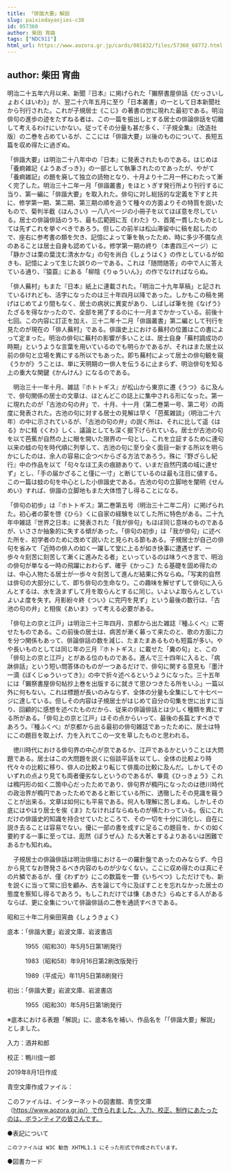 ```yaml
---
title: 「俳諧大要」解説
slug: paixiedayaojies-c38
id: 057360
author: 柴田 宵曲
tags: ["NDC911"]
html_url: https://www.aozora.gr.jp/cards/001832/files/57360_68772.html
---
```


## author: 柴田 宵曲

明治二十五年六月以来、新聞『日本』に掲げられた「獺祭書屋俳話《だっさいしょおくはいわ》」が、翌二十六年五月に至り「日本叢書」の一として日本新聞社から刊行された。これが子規居士《こじ》の著書の世に現れた最初である。明治俳句の進歩の迹をたずねる者は、この一篇を振出しとする居士の俳論俳話を切離して考えるわけにいかない。従ってその分量も甚だ多く、『子規全集』〔改造社版〕の二巻を占めているが、ここには「俳諧大要」以後のものについて、長短五篇を収め得たに過ぎぬ。

「俳諧大要」は明治二十八年中の『日本』に発表されたものである。はじめは「養痾雑記《ようあざっき》」の一部として執筆されたのであったが、やがて「養痾雑記」の題を廃して独立の読物となり、十月より十二月一杯にわたって漸く完了した。明治三十二年一月「俳諧叢書」をほとゝぎす発行所より刊行するに当り、第一編に「俳諧大要」を取入れた。俳句に対し総括的な定義を下すと共に、修学第一期、第二期、第三期の順を追うて種々の方面よりその特質を説いたもので、菊判半截《はんさい》一八八ページの小冊子を以てほぼ意を尽している。居士の俳論俳話のうち、最も広範囲に亙《わた》り、首尾一貫したものとしては先ずこれを挙ぐべきであろう。但しこの前半は松山滞留中に稿を起したので、座右に参考書の類を欠き、記憶によって筆を執ったため、時に多少不備な点のあることは居士自身も認めている。修学第一期の終り（本書四三ページ）に「静かさは栗の葉沈む清水かな」の句を尚白《しょうはく》の作としているが如きも、記憶によって生じた誤りの一である。これは「随問随答」の中で人に答えている通り、『猿蓑』にある「柳陰《りゅういん》」の作でなければならぬ。

「俳人蕪村」もまた『日本』紙上に連載された。「明治二十九年草稿」と記されているけれども、活字になったのは三十年四月以降であった。しかもこの稿を掲げはじめてより間もなく、居士の病状に異変があり、しばしば筆を抛《なげう》たざるを得なかったので、全部を掲了するのに十一月までかかっている。前後十七回。この内容に訂正を加え、三十二年十二月「俳諧叢書」第二編として刊行を見たのが現在の「俳人蕪村」である。俳諧史上における蕪村の位置はこの書によって定まった。明治の俳句に蕪村の影響が多いことは、居士自身「蕪村調成功の時期」というような言葉を用いているのでも明らかであるが、それはまた居士以前の俳句と立場を異にする所以でもあった。即ち蕪村によって居士の俳句観を窺《うかが》うことは、単に天明期の一俳人を伝うるに止まらず、明治俳句を知る上の重大な関鍵《かんけん》になるのである。

　明治三十一年十月、雑誌『ホトトギス』が松山から東京に遷《うつ》るに及んで、俳句関係の居士の文章は、ほとんどこの誌上に集中される形になった。第一に現れたのが「古池の句の弁」で、十月、十一月（第二巻第一号、第二号）の両度に発表された。古池の句に対する居士の見解は早く「芭蕉雑談」（明治二十六年）の中に示されているが、「古池の句の弁」の説く所は、それに比して遥《はる》かに精《くわ》しく、議論としても深く掘下げられている。居士が古池の句を以て芭蕉が自然の上に眼を開いた限界の一句とし、これを立証するために連句以来の蛙の句を時代順に列挙して、古池の句に至り全く面目一新する所以を明らかにしたのは、余人の容易に企つべからざる方法であろう。殊に『野ざらし紀行』中の作品を以て「句々なほ工夫の痕跡ありて、いまだ自然円満の域に達せず」とし、「手の届かざること僅に一寸」と断じているのは最も注目に値する。この一篇は蛙の句を中心とした小俳諧史である。古池の句の立脚地を闡明《せんめい》すれば、俳諧の立脚地もまた大体悟了し得ることになる。

「俳句の初歩」は『ホトトギス』第二巻第五号（明治三十二年二月）に掲げられた。初心者の蒙を啓《ひら》くに自家の経験を以てした所に特色がある。二十九年中雑誌『世界之日本』に発表された「我が俳句」もほぼ同じ意味のものであるが、いささか抽象的に失する傾があった。「俳句の初歩」は「我が俳句」に述べた所を、初学者のために改めて説いたと見られる節もある。子規居士が自己の俳句を省みて「近時の俳人の如く一躍して堂に上るが如き快事に遭遇せず、一歩々々刻苦に刻苦して漸くに進みたる者」といっているのは味うべき言で、明治の俳句が単なる一時の飛躍におわらず、確乎《かっこ》たる基礎を固め得たのは、中心人物たる居士が一歩々々刻苦して進んだ結果に外ならぬ。「写実的自然は俳句の大部分にして、即ち俳句の生命なり。この趣味を解せずして俳句に入らんとするは、水を汲まずして月を取らんとするに同じ。いよいよ取らんとしていよいよ度を失す。月影紛々終《つい》に完円を見ず」という最後の数行は、「古池の句の弁」と相俟《あいま》って考える必要がある。

「俳句上の京と江戸」は明治三十三年四月、京都から出た雑誌『種ふくべ』に寄せたものである。この前後の居士は、病苦が漸く募って来たのと、歌の方面に力を分つ関係もあって、俳論俳話の数を減じ、たまたまあるものも短篇が多い。やや長いものとしては同じ年の三月『ホトトギス』に載せた「糞の句」と、この「俳句上の京と江戸」とがある位のものである。進んで三十四年に入ると、「病牀俳話」という短い問答体のものが一つあるだけで、俳句に関する意見も『墨汁一滴《ぼくじゅういってき》』の中で折々述べるというようになった。三十五年には「獺祭書屋俳句帖抄上巻を出版するに就きて思ひつきたる所をいふ」一篇以外に何もない。これは標題が長いのみならず、全体の分量も全集にして十七ページに達している。但しその内容は子規居士がはじめて自分の句集を世に出すに当り、回顧的に感想を述べたものだから、従来の俳論俳話とは少しく種類を異にする所がある。「俳句上の京と江戸」はその点からいって、最後の長篇とすべきであろう。『種ふくべ』が京都から出る最初の俳句雑誌であったために、居士は特にこの題目を取上げ、力を入れてこの一文を草したものと思われる。

　徳川時代における俳句界の中心が京であるか、江戸であるかということは大問題である。居士はこの大問題を説くに俗談平話を以てし、全体の比較より時代々々の比較に移り、俳人の比較より転じて俳風の比較に及んだ。しかしてそのいずれの点より見ても両者優劣なしというのであるが、畢竟《ひっきょう》これは橢円形の如く二箇中心だったためであり、俳句界が橢円になったのは徳川時代の政治界が橢円であったためであると断じている所に、透徹したその見識を窺うことが出来る。文章は如何にも平易である。何人も理解に苦しまぬ。しかしその底にはやはり居士を俟《ま》たなければならぬものが横たわっている。仮にこれだけの俳諧史的知識を持合せていたところで、その一切を十分に消化し、自在に説き去ることは容易でない。優に一部の書を成すに足るこの題目を、かくの如く要約する一事に至っては、厖然《ぼうぜん》たる大著とするよりあるいは困難であるかも知れぬ。

　子規居士の俳論俳話は明治俳壇における一の羅針盤であったのみならず、今日から見てなお啓発さるべき内容のものが少なくない。ここに収め得たのは真にその片鱗であるが、僅《わずか》にこの数篇を一瞥《いちべつ》しただけでも、新を説くに当って常に旧を顧み、古を論じて今に及ぼすことを忘れなかった居士の態度を察知し得るであろう。もしこれだけでは慊《あきた》らぬとする人があるならば、更に全集について俳論俳話の二巻を通読すべきである。



昭和三十年二月柴田宵曲《しょうきょく》














底本：「俳諧大要」岩波文庫、岩波書店

　　　1955（昭和30）年5月5日第1刷発行

　　　1983（昭和58）年9月16日第2刷改版発行

　　　1989（平成元）年11月5日第8刷発行

初出：「俳諧大要」岩波文庫、岩波書店

　　　1955（昭和30）年5月5日第1刷発行

※底本における表題「解説」に、底本名を補い、作品名を「「俳諧大要」解説」としました。

入力：酒井和郎

校正：鴨川佳一郎

2019年8月1日作成

青空文庫作成ファイル：

このファイルは、インターネットの図書館、青空文庫（https://www.aozora.gr.jp/）で作られました。入力、校正、制作にあたったのは、ボランティアの皆さんです。











●表記について


	このファイルは W3C 勧告 XHTML1.1 にそった形式で作成されています。







●図書カード